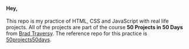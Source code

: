 #### Hey, 
This repo is my practice of HTML, CSS and JavaScript with real life projects. All of the projects are part of the course **50 Projects in 50 Days** from [Brad Traversy](https://github.com/bradtraversy). The reference repo for this practice is [50projects50days](https://github.com/bradtraversy/50projects50days).
